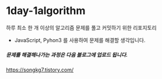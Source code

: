 # 1day-1algorithm
하루 최소 한 개 이상의 알고리즘 문제를 풀고 커밋하기 위한 리포지토리

- JavaScript, Pyhon3 를 사용하여 문제를 해결할 생각입니다.


##### 문제를 해결해나가는 과정은 다음 블로그에 업로드 됩니다.
https://songkg7.tistory.com/
